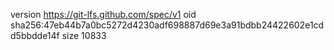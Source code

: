 version https://git-lfs.github.com/spec/v1
oid sha256:47eb44b7a0bc5272d4230adf698887d69e3a91bdbb24422602e1cdd5bbdde14f
size 10833
